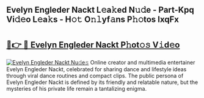 ## Evelyn Engleder Nackt L𝚎a𝚔ed N𝚞𝚍e - Part-Kpq Vi𝚍𝚎o L𝚎a𝚔s - H𝚘𝚝 O𝚗𝚕yf𝚊ns P𝚑𝚘tos IxqFx

# <h2><a href="http://kfdn9h.oniu.top/?m=Evelyn+Engleder+Nackt">🔗👉 🔴 Evelyn Engleder Nackt P𝚑ot𝚘𝚜 V𝚒d𝚎o</a></h2>

[![Evelyn Engleder Nackt Nu𝚍e𝚜](https://i.imgur.com/0qMVB7G.gif)](http://kfdn9h.oniu.top/?m=Evelyn+Engleder+Nackt)
Online creator and multimedia entertainer Evelyn Engleder Nackt, celebrated for sharing dance and lifestyle ideas through viral dance routines and compact clips. The public persona of Evelyn Engleder Nackt is defined by its friendly and relatable nature, but the mysteries of his private life remain a tantalizing enigma.  
